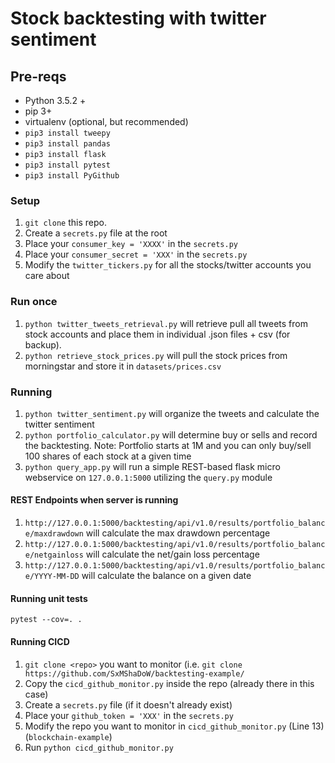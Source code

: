 # Stock backtesting with twitter sentiment

## Pre-reqs

* Python 3.5.2 +
* pip 3+
* virtualenv (optional, but recommended)
* `pip3 install tweepy`
* `pip3 install pandas`
* `pip3 install flask`
* `pip3 install pytest`
* `pip3 install PyGithub`

### Setup

1.  `git clone` this repo.
2.  Create a `secrets.py` file at the root
3.  Place your `consumer_key = 'XXXX'` in the `secrets.py`
4.  Place your `consumer_secret = 'XXX'` in the `secrets.py`
5.  Modify the `twitter_tickers.py` for all the stocks/twitter accounts you care about

### Run once

1.  `python twitter_tweets_retrieval.py` will retrieve pull all tweets from stock accounts and place them in individual .json files + csv (for backup).
2.  `python retrieve_stock_prices.py` will pull the stock prices from morningstar and store it in `datasets/prices.csv`

### Running

1.  `python twitter_sentiment.py` will organize the tweets and calculate the twitter sentiment
2.  `python portfolio_calculator.py` will determine buy or sells and record the backtesting. Note: Portfolio starts at 1M and you can only buy/sell 100 shares of each stock at a given time
3.  `python query_app.py` will run a simple REST-based flask micro webservice on `127.0.0.1:5000` utilizing the `query.py` module

#### REST Endpoints when server is running

1.  `http://127.0.0.1:5000/backtesting/api/v1.0/results/portfolio_balance/maxdrawdown` will calculate the max drawdown percentage
2.  `http://127.0.0.1:5000/backtesting/api/v1.0/results/portfolio_balance/netgainloss` will calculate the net/gain loss percentage
3.  `http://127.0.0.1:5000/backtesting/api/v1.0/results/portfolio_balance/YYYY-MM-DD` will calculate the balance on a given date

#### Running unit tests

`pytest --cov=. .`

#### Running CICD

1.  `git clone <repo>` you want to monitor (i.e. `git clone https://github.com/SxMShaDoW/backtesting-example/`
2.  Copy the `cicd_github_monitor.py` inside the repo (already there in this case)
3.  Create a `secrets.py` file (if it doesn't already exist)
4.  Place your `github_token = 'XXX'` in the `secrets.py`
5.  Modify the repo you want to monitor in `cicd_github_monitor.py` (Line 13) (`blockchain-example`)
6.  Run `python cicd_github_monitor.py`
